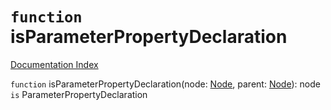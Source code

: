 # `function` isParameterPropertyDeclaration

[Documentation Index](../README.md)

`function` isParameterPropertyDeclaration(node: [Node](../interface.Node/README.md), parent: [Node](../interface.Node/README.md)): node `is` ParameterPropertyDeclaration